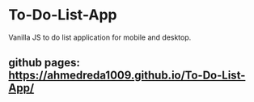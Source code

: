 # To-Do-List-App
Vanilla JS to do list application for mobile and desktop.
## github pages: https://ahmedreda1009.github.io/To-Do-List-App/

